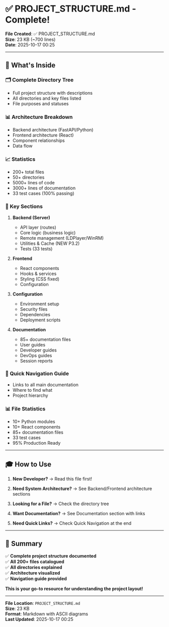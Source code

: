 # ✅ PROJECT_STRUCTURE.md - Complete!

**File Created**: ✅ PROJECT_STRUCTURE.md  
**Size**: 23 KB (~700 lines)  
**Date**: 2025-10-17 00:25

---

## 📄 What's Inside

### 🗂️ Complete Directory Tree
- Full project structure with descriptions
- All directories and key files listed
- File purposes and statuses

### 📊 Architecture Breakdown
- Backend architecture (FastAPI/Python)
- Frontend architecture (React)
- Component relationships
- Data flow

### 📈 Statistics
- 200+ total files
- 50+ directories
- 5000+ lines of code
- 3000+ lines of documentation
- 33 test cases (100% passing)

### 📁 Key Sections

1. **Backend (Server)**
   - API layer (routes)
   - Core logic (business logic)
   - Remote management (LDPlayer/WinRM)
   - Utilities & Cache (NEW P3.2)
   - Tests (33 tests)

2. **Frontend**
   - React components
   - Hooks & services
   - Styling (CSS fixed)
   - Configuration

3. **Configuration**
   - Environment setup
   - Security files
   - Dependencies
   - Deployment scripts

4. **Documentation**
   - 85+ documentation files
   - User guides
   - Developer guides
   - DevOps guides
   - Session reports

### 🎯 Quick Navigation Guide
- Links to all main documentation
- Where to find what
- Project hierarchy

### 📊 File Statistics
- 10+ Python modules
- 10+ React components
- 85+ documentation files
- 33 test cases
- 95% Production Ready

---

## 🎓 How to Use

1. **New Developer?** 
   → Read this file first!

2. **Need System Architecture?**
   → See Backend/Frontend architecture sections

3. **Looking for a File?**
   → Check the directory tree

4. **Want Documentation?**
   → See Documentation section with links

5. **Need Quick Links?**
   → Check Quick Navigation at the end

---

## 🎊 Summary

✅ **Complete project structure documented**  
✅ **All 200+ files catalogued**  
✅ **All directories explained**  
✅ **Architecture visualized**  
✅ **Navigation guide provided**

**This is your go-to resource for understanding the project layout!**

---

**File Location**: `PROJECT_STRUCTURE.md`  
**Size**: 23 KB  
**Format**: Markdown with ASCII diagrams  
**Last Updated**: 2025-10-17 00:25

